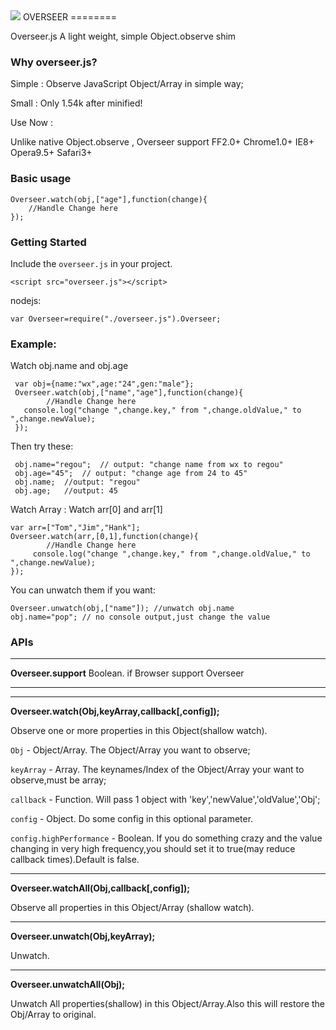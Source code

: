 <img src="https://raw.github.com/regou/overseer/master/icon.jpg" >
OVERSEER
========

Overseer.js A light weight, simple Object.observe shim


### Why overseer.js?

Simple  : Observe JavaScript Object/Array  in simple way;

Small   : Only 1.54k after minified!

Use Now :

Unlike native Object.observe , Overseer support FF2.0+ Chrome1.0+ IE8+ Opera9.5+ Safari3+


### Basic usage
    Overseer.watch(obj,["age"],function(change){
        //Handle Change here
    });



### Getting Started

Include the `overseer.js` in your project.

    <script src="overseer.js"></script>

nodejs:

	var Overseer=require("./overseer.js").Overseer;


### Example:

Watch obj.name and obj.age

     var obj={name:"wx",age:"24",gen:"male"};
     Overseer.watch(obj,["name","age"],function(change){
            //Handle Change here
       console.log("change ",change.key," from ",change.oldValue," to ",change.newValue);
     });


Then try these:

     obj.name="regou";  // output: "change name from wx to regou"
     obj.age="45";  // output: "change age from 24 to 45"
     obj.name;  //output: "regou"
     obj.age;   //output: 45

Watch Array : Watch arr[0]  and  arr[1]

	var arr=["Tom","Jim","Hank"];
	Overseer.watch(arr,[0,1],function(change){
        	//Handle Change here
		 console.log("change ",change.key," from ",change.oldValue," to ",change.newValue);
 	});

You can unwatch them if you want:

    Overseer.unwatch(obj,["name"]); //unwatch obj.name
    obj.name="pop"; // no console output,just change the value


### APIs

*****
**Overseer.support**
Boolean. if Browser support Overseer
*****

*****
**Overseer.watch(Obj,keyArray,callback[,config]);**

Observe one or more properties in this Object(shallow watch).

`Obj` - Object/Array. The Object/Array you want to observe;

`keyArray` - Array. The keynames/Index of the Object/Array your want to observe,must be array;

`callback` - Function. Will pass 1 object with 'key','newValue','oldValue','Obj';

`config` - Object. Do some config in this optional parameter.

`config.highPerformance` - Boolean. If you do something crazy and the value changing in very high frequency,you should set it to true(may reduce callback times).Default is false.
*****


**Overseer.watchAll(Obj,callback[,config]);**

Observe all properties in this Object/Array (shallow watch).
*****

**Overseer.unwatch(Obj,keyArray);**

Unwatch.
*****

**Overseer.unwatchAll(Obj);**

Unwatch All properties(shallow) in this Object/Array.Also this will restore the Obj/Array to original.

